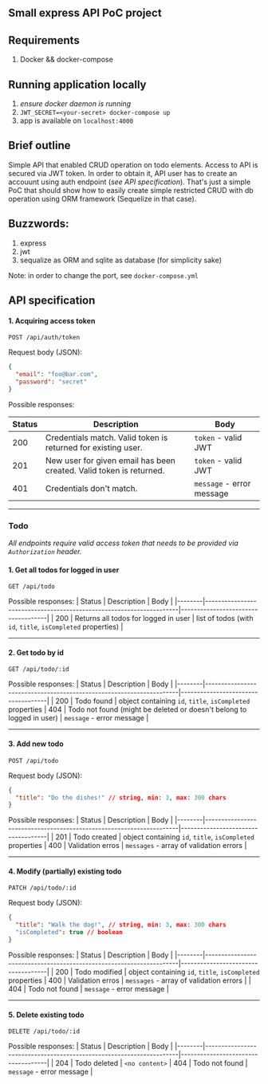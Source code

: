 ## Small express API PoC project


## Requirements
1. Docker && docker-compose
## Running application locally
1. _ensure docker daemon is running_
1. `JWT_SECRET=<your-secret> docker-compose up`
1. app is available on `localhost:4000`

## Brief outline
Simple API that enabled CRUD operation on todo elements. Access to API is secured via JWT token. In order to obtain it, API user has to create an accouunt using auth endpoint (_see API specification_). That's just a simple PoC that should show how to easily create simple restricted CRUD with db operation using ORM framework (Sequelize in that case).

## Buzzwords:
1. express
1. jwt
1. sequalize as ORM and sqlite as database (for simplicity sake)

Note: in order to change the port, see `docker-compose.yml`


## API specification

#### 1. Acquiring access token

`POST /api/auth/token`

Request body (JSON):
```json
{
  "email": "foo@bar.com",
  "password": "secret"
}
```

Possible responses:

| Status | Description                                                         | Body                               |
|--------|---------------------------------------------------------------------|------------------------------------|
| 200    | Credentials match. Valid token is returned for existing user.       | `token` - valid JWT        |
| 201    | New user for given email has been created. Valid token is returned. | `token` - valid JWT        |
| 401    | Credentials don't match.                                            | `message` - error message |

---

### Todo

_All endpoints require valid access token that needs to be provided via `Authorization` header._
#### 1. Get all todos for logged in user


`GET /api/todo`

Possible responses:
| Status | Description                                                         | Body                               |
|--------|---------------------------------------------------------------------|------------------------------------|
| 200    | Returns all todos for logged in user       | list of todos (with `id`, `title`, `isCompleted` properties)       |

---

#### 2. Get todo by id

`GET /api/todo/:id`

Possible responses:
| Status | Description                                                         | Body                               |
|--------|---------------------------------------------------------------------|------------------------------------|
| 200    | Todo found        | object containing `id`, `title`, `isCompleted` properties
| 404    | Todo not found (might be deleted or doesn't belong to logged in user)       | `message` - error message      |

---

#### 3. Add new todo

`POST /api/todo`

Request body (JSON):
```json
{
  "title": "Do the dishes!" // string, min: 3, max: 300 chars
}
```

Possible responses:
| Status | Description                                                         | Body                               |
|--------|---------------------------------------------------------------------|------------------------------------|
| 201    | Todo created        | object containing `id`, `title`, `isCompleted` properties
| 400    | Validation erros       | `messages` - array of validation errors      |

---

#### 4. Modify (partially) existing todo

`PATCH /api/todo/:id`

Request body (JSON):
```json
{
  "title": "Walk the dog!", // string, min: 3, max: 300 chars
  "isCompleted": true // boolean
}
```

Possible responses:
| Status | Description                                                         | Body                               |
|--------|---------------------------------------------------------------------|------------------------------------|
| 200    | Todo modified        | object containing `id`, `title`, `isCompleted` properties
| 400    | Validation erros       | `messages` - array of validation errors      |
| 404    | Todo not found       | `message` - error message      |

---

#### 5. Delete existing todo

`DELETE /api/todo/:id`

Possible responses:
| Status | Description                                                         | Body                               |
|--------|---------------------------------------------------------------------|------------------------------------|
| 204    | Todo deleted        | `<no content>`
| 404    | Todo not found       | `message` - error message      |

